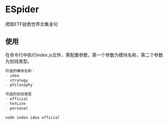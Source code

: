 # ESpider
爬取ETF拯救世界合集金句

## 使用
在命令行中执行index.js文件，需配置参数，第一个参数为模块名称，第二个参数为划线类型。

```markdown
可选的模块名称：
- idea
- strategy
- philosophy

可选的划线类型
- official
- hotLine
- personal
```
```javascript
node index idea official 
```
